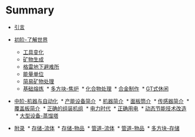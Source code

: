 # Summary

* [引言](README.md)

* [初阶-了解世界](chapter1/chapter1.md)
  * [工具变化](chapter1/chapter1-1.md)
  * [矿物生成](chapter1/chapter1-2.md)
  * [格雷地下避难所](chapter1/chapter1-3.md)
  * [能量单位](chapter1/chapter1-4.md)
  * [简易矿物处理](chapter1/chapter1-5.md)
  * [基础熔炼](chapter1/chapter1-6.md)
  * [多方块-焦炉](chapter1/chapter1-7.md)
  * [化合物处理](chapter1/chapter1-8.md)
  * [合金制作](chapter1/chapter1-9.md)
  * [GT式休闲](chapter1/chapter1-10.md)
* [中阶-机器与自动化](chapter2/chapter2.md)
  * [产能设备简介](chapter2/chapter2-1.md)
  * [机器简介](chapter2/chapter2-2.md)
  * [面板筒介](chapter2/chapter2-3.md)
  * [传感器简介](chapter2/chapter2-4.md)
  * [覆盖板简介](chapter2/chapter2-5.md)
  * [正确的组装机组](chapter2/chapter2-6.md)
  * [电力时代](chapter2/chapter2-7.md)
  * [正确用电](chapter2/chapter2-8.md)
  * [动态节能技术改造](chapter2/chapter2-9.md)
  * [大型设备-蒸馏塔](chapter2/chapter2-10.md)
* [附录](addition/addition.md)
  * [存储-流体](addition/addition-1.md)
  * [存储-物品](addition/addition-2.md)
  * [管道-流体](addition/addition-3.md)
  * [管道-物品](addition/addition-4.md)
  * [多方块-存储](addition/addition-5.md)
